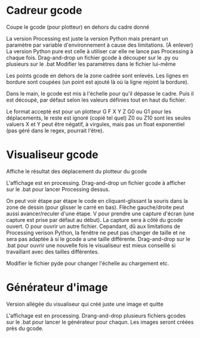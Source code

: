 # Cadreur gcode
Coupe le gcode (pour plotteur) en dehors du cadre donné

La version Processing est juste la version Python mais prenant un paramètre par variable d'environnement à cause des limitations. (À enlever)
La version Python pure est celle à utiliser car elle ne lance pas Processing à chaque fois.
Drag-and-drop un fichier gcode à découper sur le .py ou plusieurs sur le .bat
Modifier les paramètres dans le fichier lui-même

Les points gcode en dehors de la zone cadrée sont enlevés. 
Les lignes en bordure sont coupées (un point est ajouté là où la ligne rejoint la bordure).

Dans le main, le gcode est mis à l'échelle pour qu'il dépasse le cadre. Puis il est découpé, par défaut selon les valeurs définies tout en haut du fichier.

Le format accepté est pour un plotteur G F X Y Z
G0 ou G1 pour les déplacements, le reste est ignoré (copié tel quel)
Z0 ou Z10 sont les seules valuers
X et Y peut être négatif, à virgules, mais pas un float exponentiel (pas géré dans le regex, pourrait l'être).

# Visualiseur gcode
Affiche le résultat des déplacement du plotteur du gcode

L'affichage est en processing.
Drag-and-drop un fichier gcode à afficher sur le .bat pour lancer Processing dessus.

On peut voir étape par étape le code en cliquant-glissant la souris dans la zone de dessin (pour glisser le carré en bas).
Flèche gauche/droite peut aussi avancer/reculer d'une étape.
V pour prendre une capture d'écran (une capture est prise par défaut au début). La capture sera à côté du gcode ouvert.
O pour ouvrir un autre fichier. Cepandant, dû aux limitations de Processing verison Python, la fenêtre ne peut pas changer de taille et ne sera pas adaptée à si le gcode a une taille différente. Drag-and-drop sur le .bat pour ouvrir une nouvelle fois le visualiseur est mieux conseillé si travaillant avec des tailles différentes.

Modifier le fichier pyde pour changer l'échelle au chargement etc.

# Générateur d'image
Version allégée du visualiseur qui créé juste une image et quitte

L'affichage est en processing.
Drang-and-drop plusieurs fichiers gcodes sur le .bat pour lancer le générateur pour chaqun.
Les images seront créées près du gcode.
